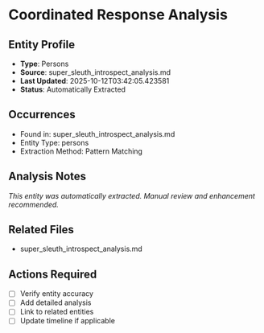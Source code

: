 # Coordinated Response Analysis

## Entity Profile
- **Type**: Persons
- **Source**: super_sleuth_introspect_analysis.md
- **Last Updated**: 2025-10-12T03:42:05.423581
- **Status**: Automatically Extracted

## Occurrences
- Found in: super_sleuth_introspect_analysis.md
- Entity Type: persons
- Extraction Method: Pattern Matching

## Analysis Notes
*This entity was automatically extracted. Manual review and enhancement recommended.*

## Related Files
- super_sleuth_introspect_analysis.md

## Actions Required
- [ ] Verify entity accuracy
- [ ] Add detailed analysis
- [ ] Link to related entities
- [ ] Update timeline if applicable
